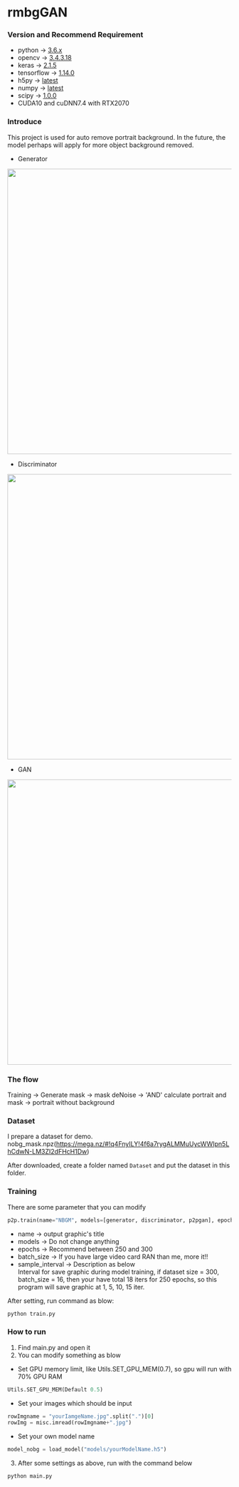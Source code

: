 # rmbgGAN

### Version and Recommend Requirement
- python -> [3.6.x](https://www.python.org/downloads/)
- opencv -> [3.4.3.18](https://pypi.org/project/opencv-python/3.4.3.18/)
- keras -> [2.1.5](https://pypi.org/project/Keras/2.1.5/)
- tensorflow -> [1.14.0](https://pypi.org/project/tensorflow/1.14.0/)
- h5py -> [latest](https://pypi.org/project/h5py/)
- numpy -> [latest](https://pypi.org/project/numpy/)
- scipy -> [1.0.0](https://pypi.org/project/scipy/1.0.0)
- CUDA10 and cuDNN7.4 with RTX2070

### Introduce
This project is used for auto remove portrait background. In the future,
the model perhaps will apply for more object background removed.

- Generator
<p align="center">
	<img src="ModelStructure/gen.png" width="640"\>
</p>

- Discriminator
<p align="center">
	<img src="ModelStructure/dis.png" width="640"\>
</p>

- GAN
<p align="center">
	<img src="ModelStructure/gan.png" width="640"\>
</p>

### The flow
Training -> Generate mask -> mask deNoise -> 'AND' calculate portrait and mask -> portrait without background

### Dataset
I prepare a dataset for demo.</br>
nobg_mask.npz(https://mega.nz/#!q4FnyILY!4f6a7rygALMMuUycWWIpn5LhCdwN-LM3ZI2dFHcH1Dw)

After downloaded, create a folder named `Dataset` and put the dataset in this folder.

### Training
There are some parameter that you can modify
```python
p2p.train(name="NBGM", models=[generator, discriminator, p2pgan], epochs=250, batch_size=16, sample_interval=5)
```
- name -> output graphic's title
- models -> Do not change anything
- epochs -> Recommend between 250 and 300
- batch_size -> If you have large video card RAN than me, more it!!
- sample_interval -> Description as below</br>
Interval for save graphic during model training,
if dataset size = 300, batch_size = 16, then your have total 18 iters for 250 epochs,
so this program will save graphic at 1, 5, 10, 15 iter.


After setting, run command as blow:
```bash
python train.py
```

### How to run
1. Find main.py and open it
2. You can modify something as blow
- Set GPU memory limit, like Utils.SET_GPU_MEM(0.7), so gpu will run with 70% GPU RAM
```python
Utils.SET_GPU_MEM(Default 0.5)
```

- Set your images which should be input
```python
rowImgname = "yourIamgeName.jpg".split(".")[0]
rowImg = misc.imread(rowImgname+".jpg")
```

- Set your own model name
```python
model_nobg = load_model("models/yourModelName.h5")
```

3. After some settings as above, run with the command below
```bash
python main.py
```
